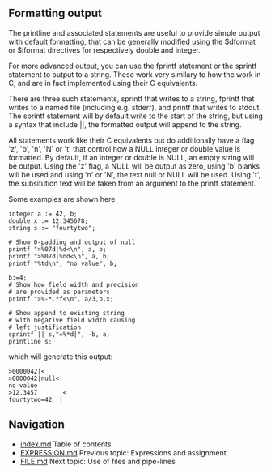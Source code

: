 ## Formatting output
The printline and associated statements are useful to provide
simple output with default formatting, that can be generally
modified using the $dformat or $iformat directives for 
respectively double and integer.

For more advanced output, you can use the fprintf statement
or the sprintf statement to output to a string.
These work very similary to how the work in C, and are in
fact implemented using their C equivalents.

There are three such statements, sprintf that writes to a string,
fprintf that writes to a named file (including e.g. stderr), and
printf that writes to stdout.
The sprintf statement will by default write to the start of the string,
but using a syntax that include ||, the formatted output
will append to the string.

All statements work like their C equivalents but do additionally have
a flag 'z', 'b', 'n', 'N' or 't' that control how a NULL integer or double
value is formatted.
By default, if an integer or double is NULL, an empty string will be output.
Using the 'z' flag, a NULL will be output as zero, using 'b' blanks will be
used and using 'n' or 'N', the text null or NULL will be used.
Using 't', the subsitution text will be taken from an argument to the printf 
statement.

Some examples are shown here
```
integer a := 42, b;
double x := 12.345678;
string s := "fourtytwo";

# Show 0-padding and output of null
printf ">%07d|%d<\n", a, b; 
printf ">%07d|%nd<\n", a, b;
printf "%td\n", "no value", b;

b:=4;
# Show how field width and precision
# are provided as parameters
printf ">%-*.*f<\n", a/3,b,x;

# Show append to existing string
# with negative field width causing
# left justification
sprintf || s,"=%*d|", -b, a;
printline s;
```
which will generate this output:
```
>0000042|<
>0000042|null<
no value
>12.3457       <
fourtytwo=42  |
```

## Navigation
* [index.md](index.md#rwpload-simulator-users-guide) Table of contents
* [EXPRESSION.md](EXPRESSION.md) Previous topic: Expressions and assignment
* [FILE.md](FILE.md) Next topic: Use of files and pipe-lines
